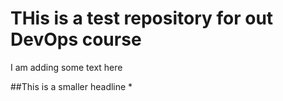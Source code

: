 # THis is a test repository for out DevOps course
I am adding some text here

##This is a smaller headline
*
